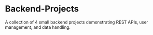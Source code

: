 # Backend-Projects
A collection of 4 small backend projects demonstrating REST APIs, user management, and data handling.
